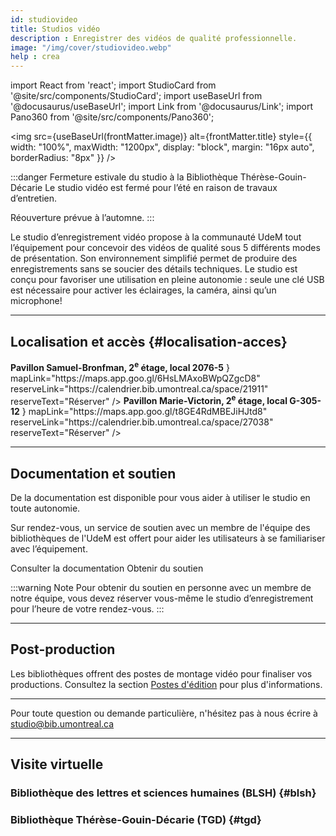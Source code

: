 ```yaml
---
id: studiovideo
title: Studios vidéo
description : Enregistrer des vidéos de qualité professionnelle.
image: "/img/cover/studiovideo.webp"
help : crea
---
```


import React from 'react';
import StudioCard from '@site/src/components/StudioCard';
import useBaseUrl from '@docusaurus/useBaseUrl';
import Link from '@docusaurus/Link';
import Pano360 from '@site/src/components/Pano360';

<img 
  src={useBaseUrl(frontMatter.image)} 
  alt={frontMatter.title} 
  style={{
    width: "100%",
    maxWidth: "1200px",
    display: "block",
    margin: "16px auto",
    borderRadius: "8px"
  }} 
/>

:::danger Fermeture estivale du studio à la Bibliothèque Thérèse-Gouin-Décarie
Le studio vidéo est fermé pour l’été en raison de travaux d’entretien.

Réouverture prévue à l’automne.
:::

Le studio d’enregistrement vidéo propose à la communauté UdeM tout l’équipement pour concevoir des vidéos de qualité sous 5 différents modes de présentation. Son environnement simplifié permet de produire des enregistrements sans se soucier des détails techniques. Le studio est conçu pour favoriser une utilisation en pleine autonomie : seule une clé USB est nécessaire pour activer les éclairages, la caméra, ainsi qu’un microphone!

---

## Localisation et accès {#localisation-acces}

<div
  className="grid grid--2"
  style={{ display: "grid", gap: "1rem", gridTemplateColumns: "repeat(auto-fit, minmax(250px, 1fr))" }}
>
  <StudioCard
    title="Bibliothèque des lettres et sciences humaines (BLSH)"
    location={
    <><strong>Pavillon Samuel-Bronfman, 2<sup>e</sup> étage, local 2076-5</strong></>
  }
    mapLink="https://maps.app.goo.gl/6HsLMAxoBWpQZgcD8"
    reserveLink="https://calendrier.bib.umontreal.ca/space/21911"
    reserveText="Réserver"
  />
  <StudioCard
    title="Bibliothèque Thérèse-Gouin-Décarie (TGD)"
    location={
    <><strong>Pavillon Marie-Victorin, 2<sup>e</sup> étage, local G-305-12</strong></>
  }
    mapLink="https://maps.app.goo.gl/t8GE4RdMBEJiHJtd8"
    reserveLink="https://calendrier.bib.umontreal.ca/space/27038"
    reserveText="Réserver"
  />
</div>

---

## Documentation et soutien

De la documentation est disponible pour vous aider à utiliser le studio en toute autonomie.

Sur rendez-vous, un service de soutien avec un membre de l'équipe des bibliothèques de l'UdeM est offert pour aider les utilisateurs à se familiariser avec l’équipement.

<Link to="/medias/studiovideo" className="button button--secondary">
  Consulter la documentation
</Link>

<Link to="https://outlook.office.com/owa/calendar/studiobib@umontreal.ca/bookings/s/O1Um8iUY1kGYJYWEupBIzQ2?ismsaljsauthenabled" className="button button--secondary">
  Obtenir du soutien
</Link>

:::warning Note
Pour obtenir du soutien en personne avec un membre de notre équipe, vous devez réserver vous-même le studio d’enregistrement pour l’heure de votre rendez-vous. 
:::

---

## Post-production

Les bibliothèques offrent des postes de montage vidéo pour finaliser vos productions. Consultez la section [Postes d'édition](../medias/postes-edition.md) pour plus d'informations.

---

Pour toute question ou demande particulière, n'hésitez pas à nous écrire à studio@bib.umontreal.ca

---

## Visite virtuelle

### Bibliothèque des lettres et sciences humaines (BLSH) {#blsh}

<Pano360
  image="/img/pano/studiovideolsh.webp"
  legende="Vue en 360° du Studio vidéo"
  title="Studio vidéo"
  alt="Vue en 360° du Studio vidéo"
/>

### Bibliothèque Thérèse-Gouin-Décarie (TGD) {#tgd}

<Pano360
  image="/img/pano/studiovideotgd.webp"
  legende="Vue en 360° du Studio vidéo"
  title="Studio vidéo"
  alt="Vue en 360° du Studio vidéo"
/>